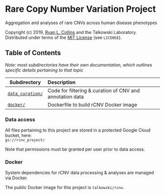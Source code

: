 # Rare Copy Number Variation Project

Aggregation and analyses of rare CNVs across human disease phenotypes  

Copyright (c) 2019, [Ryan L. Collins](mailto:rlcollins@g.harvard.edu) and the Talkowski Laboratory.  
Distributed under terms of the [MIT License](/LICENSE) (see `LICENSE`).  


## Table of Contents  

_Note: most subdirectories have their own documentation, which outlines specific details pertaining to that topic_

| Subdirectory | Description |
| --- | :--- |
| [`data_curation/`](https://github.com/talkowski-lab/rCNV2/tree/master/data_curation/) | Code for filtering & curation of CNV and annotation data |
| [`docker/`](https://github.com/talkowski-lab/rCNV2/tree/master/docker/) | Dockerfile to build rCNV Docker image |


### Data access  

All files pertaining to this project are stored in a protected Google Cloud bucket, here:  
`gs://rcnv_project/`

Note that permissions must be granted per user prior to data access.  


### Docker  

System dependencies for rCNV data processing & analyses are managed via Docker.  

The public Docker image for this project is `talkowski/rcnv`.  
